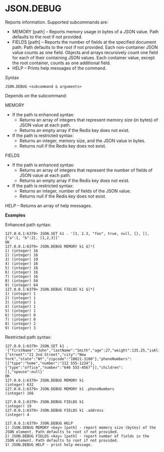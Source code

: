 # JSON\.DEBUG<a name="json-debug"></a>

Reports information\. Supported subcommands are:
+ MEMORY <key> \[path\] – Reports memory usage in bytes of a JSON value\. Path defaults to the root if not provided\.
+ FIELDS <key> \[path\] – Reports the number of fields at the specified document path\. Path defaults to the root if not provided\. Each non\-container JSON value counts as one field\. Objects and arrays recursively count one field for each of their containing JSON values\. Each container value, except the root container, counts as one additional field\.
+ HELP – Prints help messages of the command\.

Syntax

```
JSON.DEBUG <subcommand & arguments>
```

Depends on the subcommand:

MEMORY
+ If the path is enhanced syntax:
  + Returns an array of integers that represent memory size \(in bytes\) of JSON value at each path\.
  + Returns an empty array if the Redis key does not exist\.
+ If the path is restricted syntax:
  + Returns an integer, memory size, and the JSON value in bytes\.
  + Returns null if the Redis key does not exist\.

FIELDS
+ If the path is enhanced syntax:
  + Returns an array of integers that represent the number of fields of JSON value at each path\.
  + Returns an empty array if the Redis key does not exist\.
+ If the path is restricted syntax:
  + Returns an integer, number of fields of the JSON value\.
  + Returns null if the Redis key does not exist\.

HELP – Returns an array of help messages\.

**Examples**

Enhanced path syntax:

```
127.0.0.1:6379> JSON.SET k1 . '[1, 2.3, "foo", true, null, {}, [], {"a":1, "b":2}, [1,2,3]]'
OK
127.0.0.1:6379> JSON.DEBUG MEMORY k1 $[*]
1) (integer) 16
2) (integer) 16
3) (integer) 19
4) (integer) 16
5) (integer) 16
6) (integer) 16
7) (integer) 16
8) (integer) 50
9) (integer) 64
127.0.0.1:6379> JSON.DEBUG FIELDS k1 $[*]
1) (integer) 1
2) (integer) 1
3) (integer) 1
4) (integer) 1
5) (integer) 1
6) (integer) 0
7) (integer) 0
8) (integer) 2
9) (integer) 3
```

Restricted path syntax:

```
127.0.0.1:6379> JSON.SET k1 . '{"firstName":"John","lastName":"Smith","age":27,"weight":135.25,"isAlive":true,"address":{"street":"21 2nd Street","city":"New York","state":"NY","zipcode":"10021-3100"},"phoneNumbers":[{"type":"home","number":"212 555-1234"},{"type":"office","number":"646 555-4567"}],"children":[],"spouse":null}'
OK
127.0.0.1:6379> JSON.DEBUG MEMORY k1
(integer) 632
127.0.0.1:6379> JSON.DEBUG MEMORY k1 .phoneNumbers
(integer) 166

127.0.0.1:6379> JSON.DEBUG FIELDS k1
(integer) 19
127.0.0.1:6379> JSON.DEBUG FIELDS k1 .address
(integer) 4

127.0.0.1:6379> JSON.DEBUG HELP
1) JSON.DEBUG MEMORY <key> [path] - report memory size (bytes) of the JSON element. Path defaults to root if not provided.
2) JSON.DEBUG FIELDS <key> [path] - report number of fields in the JSON element. Path defaults to root if not provided.
3) JSON.DEBUG HELP - print help message.
```